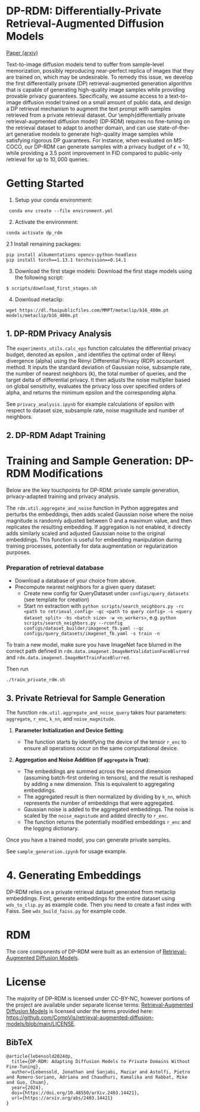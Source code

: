 # DP-RDM: Differentially-Private Retrieval-Augmented Diffusion Models
[Paper (arxiv)](https://arxiv.org/abs/2403.14421)


Text-to-image diffusion models tend to suffer from sample-level memorization, possibly reproducing near-perfect replica of images that they are trained on, which may be undesirable. To remedy this issue, we develop the first differentially private (DP) retrieval-augmented generation algorithm that is capable of generating high-quality image samples while providing provable privacy guarantees. Specifically, we assume access to a text-to-image diffusion model trained on a small amount of public data, and design a DP retrieval mechanism to augment the text prompt with samples retrieved from a private retrieval dataset. Our \emph{differentially private retrieval-augmented diffusion model} (DP-RDM) requires no fine-tuning on the retrieval dataset to adapt to another domain, and can use state-of-the-art generative models to generate high-quality image samples while satisfying rigorous DP guarantees. For instance, when evaluated on MS-COCO, our DP-RDM can generate samples with a privacy budget of $\epsilon=10$, while providing a $3.5$ point improvement in FID compared to public-only retrieval for up to $10,000$ queries. 

# Getting Started
1. Setup your conda environment:
```
 conda env create --file environment.yml 
```
2. Activate the environment:
```
conda activate dp_rdm
```

2.1 Install remaining packages:
```
pip install albumentations opencv-python-headless
pip install torch==1.13.1 torchvision==0.14.1
```

3. Download the first stage models:
Download the first stage models using the following script:
```
$ scripts/download_first_stages.sh
```

4. Download metaclip:
```
wget https://dl.fbaipublicfiles.com/MMPT/metaclip/b16_400m.pt models/metaclip/b16_400m.pt
```


## 1. DP-RDM Privacy Analysis
The `experiments_utils.calc_eps` function calculates the differential privacy budget, denoted as epsilon , and identifies the optimal order of Rényi divergence (alpha) using the Rényi Differential Privacy (RDP) accountant method. It inputs the standard deviation of Gaussian noise, subsample rate, the number of nearest neighbors (k), the total number of queries, and the target delta of differential privacy. It then adjusts the noise multiplier based on global sensitivity, evaluates the privacy loss over specified orders of alpha, and returns the minimum epsilon and the corresponding alpha. 

See `privacy_analysis.ipynb` for example calculations of epsilon with respect to dataset size, subsample rate, noise magnitude and number of neighbors.

## 2. DP-RDM Adapt Training

# Training and Sample Generation: DP-RDM Modifications
Below are the key touchpoints for DP-RDM: private sample generation, privacy-adapted training and privacy analysis.

The `rdm.util.aggregate_and_noise` function in Python aggregates and perturbs the embeddings, then adds scaled Gaussian noise where the noise magnitude is randomly adjusted between 0 and a maximum value, and then replicates the resulting embedding. If aggregation is not enabled, it directly adds similarly scaled and adjusted Gaussian noise to the original embeddings. This function is useful for embedding manipulation during training processes, potentially for data augmentation or regularization purposes.


### Preparation of retrieval database
* Download a database of your choice from above.
* Precompute nearest neighbors for a given query dataset:
    * Create new config for QueryDataset under `configs/query_datasets` (see template for creation)
    * Start nn extraction with `python scripts/search_neighbors.py -rc <path to retrieval_config> -qc <path to query config> -s <query dataset split> -bs <batch size> -w <n_workers>`, e.g. `python scripts/search_neighbors.py --rconfig configs/dataset_builder/imagenet_fb.yaml --qc configs/query_datasets/imagenet_fb.yaml -s train -n`

To train a new model, make sure you have ImageNet face blurred in the correct path defined in `rdm.data.imagenet.ImageNetValidationFaceBlurred` and `rdm.data.imagenet.ImageNetTrainFaceBlurred`.

Then run 
```
./train_private_rdm.sh
```

## 3. Private Retrieval for Sample Generation

The function `rdm.util.aggregate_and_noise_query` takes four parameters: `aggregate`, `r_enc`, `k_nn`, and `noise_magnitude`. 

1. **Parameter Initialization and Device Setting**:
   - The function starts by identifying the device of the tensor `r_enc` to ensure all operations occur on the same computational device.

3. **Aggregation and Noise Addition (if `aggregate` is True)**:
   - The embeddings are summed across the second dimension (assuming batch-first ordering in tensors), and the result is reshaped by adding a new dimension. This is equivalent to aggregating embeddings.
   - The aggregated result is then normalized by dividing by `k_nn`, which represents the number of embeddings that were aggregated.
   - Gaussian noise is added to the aggregated embeddings. The noise is scaled by the `noise_magnitude` and added directly to `r_enc`.   
   - The function returns the potentially modified embeddings `r_enc` and the logging dictionary.

Once you have a trained model, you can generate private samples. 

See `sample_generation.ipynb` for usage example.

# 4. Generating Embeddings
DP-RDM relies on a private retrieval dataset generated from metaclip embeddings. First, generate embeddings for the entire dataset using `wds_to_clip.py` as example code. Then you need to create a fast index with Faiss. See `wds_build_faiss.py` for example code.


# RDM
The core components of DP-RDM were built as an extension of [Retrieval-Augmented Diffusion Models](https://github.com/CompVis/retrieval-augmented-diffusion-models).

# License
The majority of DP-RDM is licensed under CC-BY-NC, however portions of the project are available under separate license terms: [Retrieval-Augmented Diffusion Models](https://github.com/CompVis/retrieval-augmented-diffusion-models) is licensed under the terms provided here: https://github.com/CompVis/retrieval-augmented-diffusion-models/blob/main/LICENSE.

## BibTeX

```
@article{lebensold2024dp,
  title={DP-RDM: Adapting Diffusion Models to Private Domains Without Fine-Tuning},
  author={Lebensold, Jonathan and Sanjabi, Maziar and Astolfi, Pietro and Romero-Soriano, Adriana and Chaudhuri, Kamalika and Rabbat, Mike and Guo, Chuan},
  year={2024},
  doi={https://doi.org/10.48550/arXiv.2403.14421},
  url={https://arxiv.org/abs/2403.14421}
}
```